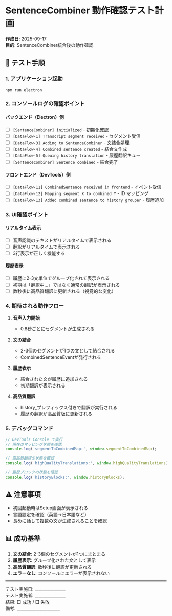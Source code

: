 # SentenceCombiner 動作確認テスト計画

**作成日**: 2025-09-17  
**目的**: SentenceCombiner統合後の動作確認

## 🧪 テスト手順

### 1. アプリケーション起動
```bash
npm run electron
```

### 2. コンソールログの確認ポイント

#### バックエンド（Electron）側
- [ ] `[SentenceCombiner] initialized` - 初期化確認
- [ ] `[DataFlow-1] Transcript segment received` - セグメント受信
- [ ] `[DataFlow-3] Adding to SentenceCombiner` - 文結合処理
- [ ] `[DataFlow-4] Combined sentence created` - 結合文作成
- [ ] `[DataFlow-5] Queuing history translation` - 履歴翻訳キュー
- [ ] `[SentenceCombiner] Sentence combined` - 結合完了

#### フロントエンド（DevTools）側
- [ ] `[DataFlow-11] CombinedSentence received in frontend` - イベント受信
- [ ] `[DataFlow-12] Mapping segment X to combined Y` - ID マッピング
- [ ] `[DataFlow-13] Added combined sentence to history grouper` - 履歴追加

### 3. UI確認ポイント

#### リアルタイム表示
- [ ] 音声認識のテキストがリアルタイムで表示される
- [ ] 翻訳がリアルタイムで表示される
- [ ] 3行表示が正しく機能する

#### 履歴表示
- [ ] 履歴に2-3文単位でグループ化されて表示される
- [ ] 初期は「翻訳中...」ではなく通常の翻訳が表示される
- [ ] 数秒後に高品質翻訳に更新される（視覚的な変化）

### 4. 期待される動作フロー

1. **音声入力開始**
   - 0.8秒ごとにセグメントが生成される

2. **文の結合**
   - 2-3個のセグメントが1つの文として結合される
   - CombinedSentenceEventが発行される

3. **履歴表示**
   - 結合された文が履歴に追加される
   - 初期翻訳が表示される

4. **高品質翻訳**
   - history_プレフィックス付きで翻訳が実行される
   - 履歴の翻訳が高品質版に更新される

### 5. デバッグコマンド

```javascript
// DevTools Console で実行
// 現在のマッピング状態を確認
console.log('segmentToCombinedMap:', window.segmentToCombinedMap);

// 高品質翻訳の状態を確認
console.log('highQualityTranslations:', window.highQualityTranslations);

// 履歴ブロックの状態を確認
console.log('historyBlocks:', window.historyBlocks);
```

## ⚠️ 注意事項

- 初回起動時はSetup画面が表示される
- 言語設定を確認（英語→日本語など）
- 長めに話して複数の文が生成されることを確認

## 📊 成功基準

1. **文の結合**: 2-3個のセグメントが1つにまとまる
2. **履歴表示**: グループ化された文として表示
3. **高品質翻訳**: 数秒後に翻訳が更新される
4. **エラーなし**: コンソールにエラーが表示されない

---

テスト実施日: _______________  
テスト実施者: _______________  
結果: □ 成功 / □ 失敗  
備考: _____________________